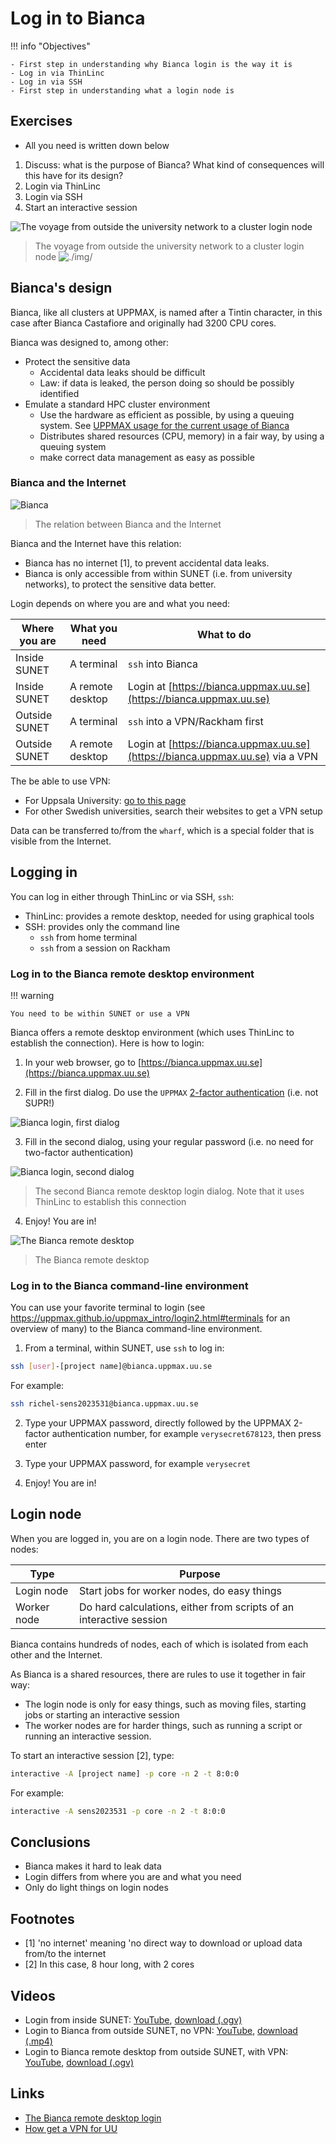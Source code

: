 # Log in to Bianca

!!! info "Objectives" 

    - First step in understanding why Bianca login is the way it is
    - Log in via ThinLinc
    - Log in via SSH
    - First step in understanding what a login node is 

## Exercises

 * All you need is written down below

 1. Discuss: what is the purpose of Bianca? What kind of consequences will this have for its design?
 2. Login via ThinLinc
 3. Login via SSH
 4. Start an interactive session

![The voyage from outside the university network to a cluster login node](./img/971_the_voyage_from_outside_the_university_network_to_a_cluster_login_node.png)

> The voyage from outside the university network to a cluster login node ![./img/](public_domain_88x31.png)

## Bianca's design

Bianca, like all clusters at UPPMAX, is named after a Tintin character,
in this case after Bianca Castafiore
and originally had 3200 CPU cores.

Bianca was designed to, among other:

 * Protect the sensitive data
   * Accidental data leaks should be difficult
   * Law: if data is leaked, the person doing so should be possibly identified
 * Emulate a standard HPC cluster environment
   * Use the hardware as efficient as possible, 
     by using a queuing system.
     See [UPPMAX usage for the current usage of Bianca](https://status.uppmax.uu.se/usage/)
   * Distributes shared resources (CPU, memory) in a fair way,
     by using a queuing system
   * make correct data management as easy as possible

    
### Bianca and the Internet

![Bianca](./img/biancaorganisation-01.png)

> The relation between Bianca and the Internet

Bianca and the Internet have this relation:

 * Bianca has no internet [1], to prevent accidental data leaks. 
 * Bianca is only accessible from within SUNET (i.e. from university networks),
   to protect the sensitive data better.

Login depends on where you are and what you need:

Where you are|What you need   |What to do
-------------|----------------|------------------------------
Inside SUNET |A terminal      |`ssh` into Bianca
Inside SUNET |A remote desktop|Login at [https://bianca.uppmax.uu.se](https://bianca.uppmax.uu.se)
Outside SUNET|A terminal      |`ssh` into a VPN/Rackham first
Outside SUNET|A remote desktop|Login at [https://bianca.uppmax.uu.se](https://bianca.uppmax.uu.se) via a VPN

The be able to use VPN:

 * For Uppsala University: [go to this page](https://mp.uu.se/en/web/info/stod/it-telefoni/anvandarguider/network/vpn-service)
 * For other Swedish universities, search their websites to get a VPN setup

Data can be transferred to/from the `wharf`, 
which is a special folder that is visible from the Internet.

## Logging in

You can log in either through ThinLinc or via SSH, `ssh`:

 * ThinLinc: provides a remote desktop, needed for using graphical tools
 * SSH: provides only the command line
    - ``ssh`` from home terminal
    - ``ssh`` from a session on Rackham 

### Log in to the Bianca remote desktop environment

!!! warning

    You need to be within SUNET or use a VPN

Bianca offers a remote desktop environment (which uses ThinLinc to establish
the connection). Here is how to login:

 1. In your web browser, go to [https://bianca.uppmax.uu.se](https://bianca.uppmax.uu.se)

 2. Fill in the first dialog. Do use the `UPPMAX` [2-factor authentication](https://www.uppmax.uu.se/support/user-guides/setting-up-two-factor-authentication/) (i.e. not SUPR!)

![Bianca login, first dialog](./img/bianca_gui_login_1st.png)

 3. Fill in the second dialog, using your regular password (i.e. no need for two-factor authentication)

![Bianca login, second dialog](./img/bianca_gui_login_2nd.png)

> The second Bianca remote desktop login dialog. 
> Note that it uses ThinLinc to establish this connection

 4. Enjoy! You are in!

![The Bianca remote desktop](./img/bianca_remote_desktop.png)

> The Bianca remote desktop

### Log in to the Bianca command-line environment

You can use your favorite terminal to login (see <https://uppmax.github.io/uppmax_intro/login2.html#terminals> for an overview of many)
to the Bianca command-line environment.

  1. From a terminal, within SUNET, use `ssh` to log in:

```bash
ssh [user]-[project name]@bianca.uppmax.uu.se
```

For example:

```bash
ssh richel-sens2023531@bianca.uppmax.uu.se
```

 2. Type your UPPMAX password, 
    directly followed by the UPPMAX 2-factor authentication number,
    for example `verysecret678123`, then press enter

 3. Type your UPPMAX password,
    for example `verysecret`

 4. Enjoy! You are in!

## Login node

When you are logged in, you are on a login node.
There are two types of nodes:

Type        |Purpose
------------|--------------------------
Login node  |Start jobs for worker nodes, do easy things
Worker node |Do hard calculations, either from scripts of an interactive session

Bianca contains hundreds of nodes, each of which is isolated from each other and the Internet.

As Bianca is a shared resources, there are rules to use it together in fair way:

 * The login node is only for easy things, such as moving files,
   starting jobs or starting an interactive session
 * The worker nodes are for harder things, such as
   running a script or running an interactive session.

To start an interactive session [2], type:


```bash
interactive -A [project name] -p core -n 2 -t 8:0:0
```

For example:

```bash
interactive -A sens2023531 -p core -n 2 -t 8:0:0
```

## Conclusions

 * Bianca makes it hard to leak data
 * Login differs from where you are and what you need
 * Only do light things on login nodes

## Footnotes

 * [1] 'no internet' meaning 'no direct way to download or upload data from/to
   the internet
 * [2] In this case, 8 hour long, with 2 cores

## Videos

 * Login from inside SUNET: [YouTube](https://youtu.be/upBozh2BI5c), [download (.ogv)](https://richelbilderbeek.nl/login_bianca_inside_sunet.ogv)
 * Login to Bianca from outside SUNET, no VPN: [YouTube](https://youtu.be/W-PMTyNcbYI), [download (.mp4)](https://richelbilderbeek.nl/login_bianca_outside_sunet.mp4)
 * Login to Bianca remote desktop from outside SUNET, with VPN: [YouTube](https://youtu.be/AIJKbJeu0MI), [download (.ogv)](https://richelbilderbeek.nl/login_bianca_outside_sunet_vpn.ogv)

## Links

 * [The Bianca remote desktop login](https://bianca.uppmax.uu.se)
 * [How get a VPN for UU](https://mp.uu.se/en/web/info/stod/it-telefoni/anvandarguider/network/vpn-service)
